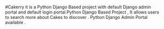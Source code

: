 #Cakerry
it is a Python Django Based project with default Django admin portal and default login portal.Python Django Based Project , It allows users to search more about Cakes to discover . Python Django Admin Portal available .
